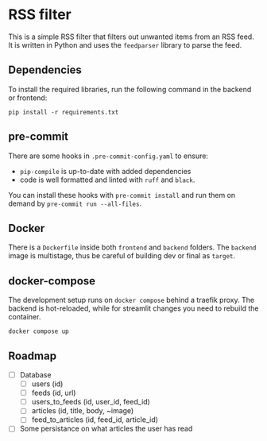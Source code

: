 # RSS filter

This is a simple RSS filter that filters out unwanted items from an RSS feed.
It is written in Python and uses the `feedparser` library to parse the feed.

## Dependencies

To install the required libraries, run the following command in the backend or frontend:

```shell
pip install -r requirements.txt
```

## pre-commit

There are some hooks in `.pre-commit-config.yaml` to ensure:
- `pip-compile` is up-to-date with added dependencies
- code is well formatted and linted with `ruff` and `black`.

You can install these hooks with `pre-commit install` and run them on demand by `pre-commit run --all-files`.


## Docker

There is a `Dockerfile` inside both `frontend` and `backend` folders.
The `backend` image is multistage, thus be careful of building dev or final as `target`.


## docker-compose

The development setup runs on `docker compose` behind a traefik proxy.
The backend is hot-reloaded, while for streamlit changes you need to rebuild the container.

```shell
docker compose up
```


## Roadmap

- [ ] Database
    - [ ] users (id)
    - [ ] feeds (id, url)
    - [ ] users_to_feeds (id, user_id, feed_id)
    - [ ] articles (id, title, body, ~image)
    - [ ] feed_to_articles (id, feed_id, article_id)
- [ ] Some persistance on what articles the user has read

